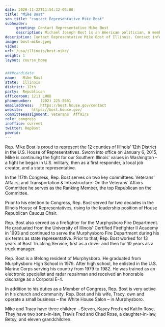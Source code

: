 ```yaml
---
date: 2020-11-22T11:54:12-05:00
title: "Mike Bost"
seo_title: "contact Representative Mike Bost"
subheader:
     greeting: Contact Representative Mike Bost 
     description: Michael Joseph Bost is an American politician. A member of the Republican Party, he has served as the U.S. Representative for Illinois's 12th congressional district since 2015. From 1995 to 2015, Bost was a member of the Illinois House of Representatives, representing the 115th district.
description: Contact Representative Mike Bost of Illinois. Contact information for Mike Bost includes email address, phone number, and mailing address.
image: bost-mike.jpeg
video: 
url: /usa/illinois/bost-mike/
weight: 1
layout: course_home


####candidate
name:	Mike Bost
state:	Illinois
district: 12th
party:	Republican
officeroom:	1211 LHOB
phonenumber:	(202) 225-5661
emailaddress:	https://bost.house.gov/contact
website:	https://bost.house.gov/
committeeassignment: Veterans' Affairs
role: congress
inoffice: current
twitter: RepBost
powrid: 
---
```


Rep. Mike Bost is proud to represent the 12 counties of Illinois’ 12th District in the U.S. House of Representatives.  Sworn into office on January 6, 2015, Mike is continuing the fight for our Southern Illinois’ values in Washington – a fight he began in U.S. military, then as a first responder, a local job creator, and a state representative.

In the 117th Congress, Rep. Bost serves on two key committees: Veterans’ Affairs, and Transportation & Infrastructure.  On the Veterans' Affairs Committee he serves as the Ranking Member, the top Republican on the Committee.

Prior to his election to Congress, Rep. Bost served for two decades in the Illinois House of Representatives, rising to the leadership position of House Republican Caucus Chair.

Rep. Bost also served as a firefighter for the Murphysboro Fire Department.   He graduated from the University of Illinois' Certified Firefighter II Academy in 1993 and continued to serve the Murphysboro Fire Department during his six terms as state representative.  Prior to that, Rep. Bost worked for 13 years at Bost Trucking Service, first as a driver and then for 10 years as a truck manager.

Rep. Bost is a lifelong resident of Murphysboro.  He graduated from Murphysboro High School in 1979.   After high school, he enlisted in the U.S. Marine Corps serving his country from 1979 to 1982.   He was trained as an electronic specialist and radar repairman and received an honorable discharge as a Corporal E-4. 

In addition to his duties as a Member of Congress, Rep. Bost is very active in his church and community.   Rep. Bost and his wife, Tracy, own and operate a small business – the White House Salon – in Murphysboro.

Mike and Tracy have three children – Steven, Kasey Fred and Kaitlin Rose.  They have two sons-in-law, Travis Fred and Chad Rose, a daughter-in-law, Betsy, and eleven grandchildren. 
